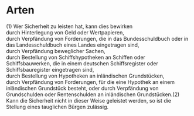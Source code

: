 # Arten

(1) Wer Sicherheit zu leisten hat, kann dies bewirken   
durch Hinterlegung von Geld oder Wertpapieren,   
durch Verpfändung von Forderungen, die in das Bundesschuldbuch oder in das Landesschuldbuch eines Landes eingetragen sind,   
durch Verpfändung beweglicher Sachen,   
durch Bestellung von Schiffshypotheken an Schiffen oder Schiffsbauwerken, die in einem deutschen Schiffsregister oder Schiffsbauregister eingetragen sind,   
durch Bestellung von Hypotheken an inländischen Grundstücken,   
durch Verpfändung von Forderungen, für die eine Hypothek an einem inländischen Grundstück besteht, oder durch Verpfändung von Grundschulden oder Rentenschulden an inländischen Grundstücken.(2) Kann die Sicherheit nicht in dieser Weise geleistet werden, so ist die Stellung eines tauglichen Bürgen zulässig. 

